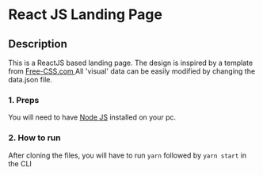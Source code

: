 # React JS Landing Page 

## Description
This is a ReactJS based landing page. The design is inspired by a template from <a href="https://www.free-css.com/assets/files/free-css-templates/preview/page234/interact/">Free-CSS.com </a>
All 'visual' data can be easily modified by changing the data.json file.

### 1. Preps
You will need to have <a href="https://nodejs.org/">Node JS</a> installed on your pc. 

### 2. How to run
After cloning the files, you will have to run ```yarn``` followed by ```yarn start``` in the CLI
